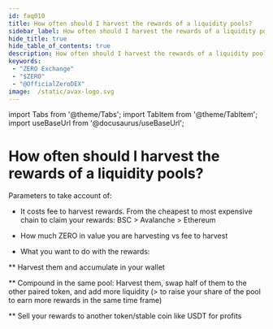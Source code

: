```yaml
---
id: faq010
title: How often should I harvest the rewards of a liquidity pools?
sidebar_label: How often should I harvest the rewards of a liquidity pools?
hide_title: true
hide_table_of_contents: true
description: How often should I harvest the rewards of a liquidity pools?
keywords:
 - "ZERO Exchange"
 - "$ZERO"
 - "@OfficialZeroDEX"
image:  /static/avax-logo.svg
---
```


import Tabs from '@theme/Tabs';
import TabItem from '@theme/TabItem';
import useBaseUrl from '@docusaurus/useBaseUrl';

# How often should I harvest the rewards of a liquidity pools?

Parameters to take account of:

* It costs fee to harvest rewards.  From the cheapest to most expensive chain to claim your rewards: BSC > Avalanche > Ethereum

* How much ZERO in value you are harvesting vs fee to harvest

* What you want to do with the rewards:

** Harvest them and accumulate in your wallet

** Compound in the same pool: Harvest them, swap half of them to the other paired token, and add more liquidity (> to raise your share of the pool to earn more rewards in the same time frame)

** Sell your rewards to another token/stable coin like USDT for profits
